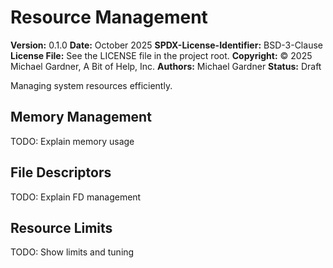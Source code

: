 # Resource Management

**Version:** 0.1.0
**Date:** October 2025
**SPDX-License-Identifier:** BSD-3-Clause
**License File:** See the LICENSE file in the project root.
**Copyright:** © 2025 Michael Gardner, A Bit of Help, Inc.
**Authors:** Michael Gardner
**Status:** Draft

Managing system resources efficiently.

## Memory Management

TODO: Explain memory usage

## File Descriptors

TODO: Explain FD management

## Resource Limits

TODO: Show limits and tuning

